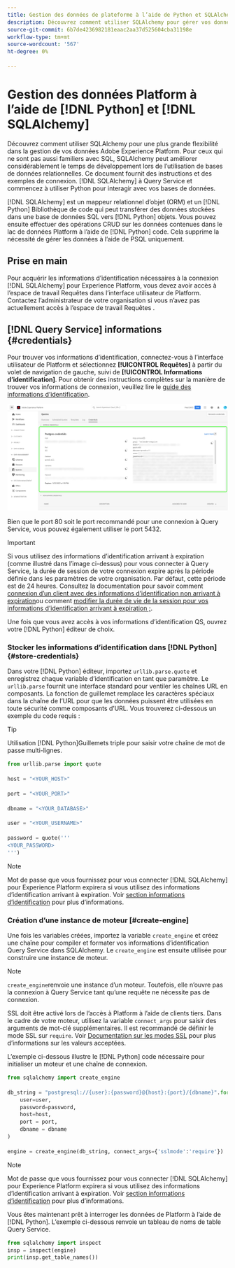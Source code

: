 ```yaml
---
title: Gestion des données de plateforme à l’aide de Python et SQLAlchemy
description: Découvrez comment utiliser SQLAlchemy pour gérer vos données Platform à l’aide de Python au lieu de SQL.
source-git-commit: 6b7de4236982181eaac2aa37d525604cba31198e
workflow-type: tm+mt
source-wordcount: '567'
ht-degree: 0%

---
```


# Gestion des données Platform à l’aide de [!DNL Python] et [!DNL SQLAlchemy]

Découvrez comment utiliser SQLAlchemy pour une plus grande flexibilité dans la gestion de vos données Adobe Experience Platform. Pour ceux qui ne sont pas aussi familiers avec SQL, SQLAlchemy peut améliorer considérablement le temps de développement lors de l’utilisation de bases de données relationnelles. Ce document fournit des instructions et des exemples de connexion. [!DNL SQLAlchemy] à Query Service et commencez à utiliser Python pour interagir avec vos bases de données.

[!DNL SQLAlchemy] est un mappeur relationnel d’objet (ORM) et un [!DNL Python] Bibliothèque de code qui peut transférer des données stockées dans une base de données SQL vers [!DNL Python] objets. Vous pouvez ensuite effectuer des opérations CRUD sur les données contenues dans le lac de données Platform à l’aide de [!DNL Python] code. Cela supprime la nécessité de gérer les données à l’aide de PSQL uniquement.

## Prise en main

Pour acquérir les informations d’identification nécessaires à la connexion [!DNL SQLAlchemy] pour Experience Platform, vous devez avoir accès à l’espace de travail Requêtes dans l’interface utilisateur de Platform. Contactez l’administrateur de votre organisation si vous n’avez pas actuellement accès à l’espace de travail Requêtes .

## [!DNL Query Service] informations {#credentials}

Pour trouver vos informations d’identification, connectez-vous à l’interface utilisateur de Platform et sélectionnez **[!UICONTROL Requêtes]** à partir du volet de navigation de gauche, suivi de **[!UICONTROL Informations d’identification]**. Pour obtenir des instructions complètes sur la manière de trouver vos informations de connexion, veuillez lire le [guide des informations d’identification](../ui/credentials.md).

![L’onglet Informations d’identification avec les informations d’identification arrivant à expiration pour Query Service est mis en surbrillance.](../images/use-cases/credentials.png)

Bien que le port 80 soit le port recommandé pour une connexion à Query Service, vous pouvez également utiliser le port 5432.

>[!IMPORTANT]
>
>Si vous utilisez des informations d’identification arrivant à expiration (comme illustré dans l’image ci-dessus) pour vous connecter à Query Service, la durée de session de votre connexion expire après la période définie dans les paramètres de votre organisation. Par défaut, cette période est de 24 heures. Consultez la documentation pour savoir comment [connexion d’un client avec des informations d’identification non arrivant à expiration](../ui/credentials.md#non-expiring-credentials)ou comment [modifier la durée de vie de la session pour vos informations d’identification arrivant à expiration ;](../ui/credentials.md#expiring-credentials).

Une fois que vous avez accès à vos informations d’identification QS, ouvrez votre [!DNL Python] éditeur de choix.

### Stocker les informations d’identification dans [!DNL Python] {#store-credentials}

Dans votre [!DNL Python] éditeur, importez `urllib.parse.quote` et enregistrez chaque variable d’identification en tant que paramètre. Le `urllib.parse` fournit une interface standard pour ventiler les chaînes URL en composants. La fonction de guillemet remplace les caractères spéciaux dans la chaîne de l’URL pour que les données puissent être utilisées en toute sécurité comme composants d’URL. Vous trouverez ci-dessous un exemple du code requis :

>[!TIP]
>
>Utilisation [!DNL Python]Guillemets triple pour saisir votre chaîne de mot de passe multi-lignes.

```python
from urllib.parse import quote

host = "<YOUR_HOST>"

port = "<YOUR_PORT>"

dbname = "<YOUR_DATABASE>"

user = "<YOUR_USERNAME>"

password = quote('''
<YOUR_PASSWORD>
''')
```

>[!NOTE]
>
>Mot de passe que vous fournissez pour vous connecter [!DNL SQLAlchemy] pour Experience Platform expirera si vous utilisez des informations d’identification arrivant à expiration. Voir [section informations d’identification](#credentials) pour plus d’informations.

### Création d’une instance de moteur [#create-engine]

Une fois les variables créées, importez la variable `create_engine` et créez une chaîne pour compiler et formater vos informations d’identification Query Service dans SQLAlchemy. Le `create_engine` est ensuite utilisée pour construire une instance de moteur.

>[!NOTE]
>
>`create_engine`renvoie une instance d’un moteur. Toutefois, elle n’ouvre pas la connexion à Query Service tant qu’une requête ne nécessite pas de connexion.

SSL doit être activé lors de l’accès à Platform à l’aide de clients tiers. Dans le cadre de votre moteur, utilisez la variable `connect_args` pour saisir des arguments de mot-clé supplémentaires. Il est recommandé de définir le mode SSL sur `require`. Voir [Documentation sur les modes SSL](../clients/ssl-modes.md) pour plus d’informations sur les valeurs acceptées.

L’exemple ci-dessous illustre le [!DNL Python] code nécessaire pour initialiser un moteur et une chaîne de connexion.

```python
from sqlalchemy import create_engine

db_string = "postgresql://{user}:{password}@{host}:{port}/{dbname}".format(
    user=user,
    password=password,
    host=host,
    port = port,
    dbname = dbname
)

engine = create_engine(db_string, connect_args={'sslmode':'require'})
```

>[!NOTE]
>
>Mot de passe que vous fournissez pour vous connecter [!DNL SQLAlchemy] pour Experience Platform expirera si vous utilisez des informations d’identification arrivant à expiration. Voir [section informations d’identification](#credentials) pour plus d’informations.

Vous êtes maintenant prêt à interroger les données de Platform à l’aide de [!DNL Python]. L’exemple ci-dessous renvoie un tableau de noms de table Query Service.

```python
from sqlalchemy import inspect
insp = inspect(engine)
print(insp.get_table_names())
```
